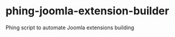 phing-joomla-extension-builder
==============================

Phing script to automate Joomla extensions building